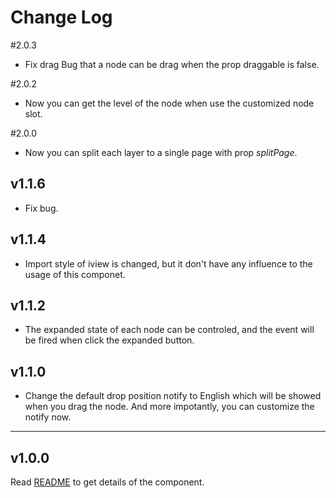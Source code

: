 # Change Log
#2.0.3
- Fix drag Bug that a node can be drag when the prop draggable is false.

#2.0.2
- Now you can get the level of the node when use the customized node slot.

#2.0.0
- Now you can split each layer to a single page with prop _splitPage_.

## v1.1.6
- Fix bug.

## v1.1.4
- Import style of iview is changed, but it don't have any influence to the usage of this componet.

## v1.1.2
- The expanded state of each node can be controled, and the event will be fired when click the expanded button.

## v1.1.0
- Change the default drop position notify to English which will be showed when you drag the node. And more impotantly, you can customize the notify now.

-----
## v1.0.0
Read <a href="./README.en-gb.md">README</a> to get details of the component.
